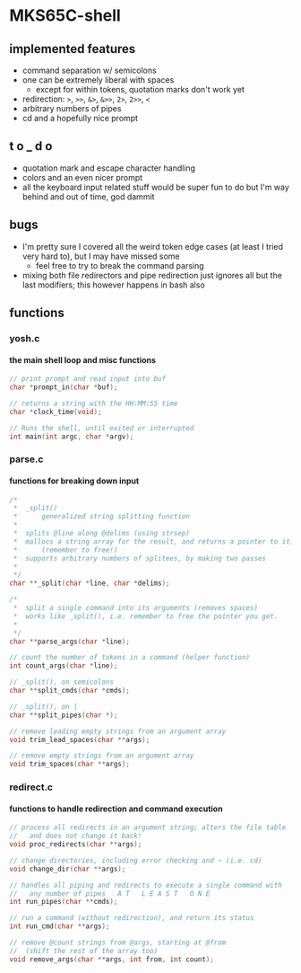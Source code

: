 # MKS65C-shell

## implemented features

+ command separation w/ semicolons
+ one can be extremely liberal with spaces
    + except for within tokens, quotation marks don't work yet
+ redirection: `>`, `>>`, `&>`, `&>>`, `2>`, `2>>`, `<`
+ arbitrary numbers of pipes
+ cd and a hopefully nice prompt

## t o _ d o 

+ quotation mark and escape character handling
+ colors and an even nicer prompt
+ all the keyboard input related stuff would be super fun to do but I'm way behind and out of time, god dammit

## bugs

+ I'm pretty sure I covered all the weird token edge cases (at least I tried very hard to), but I may have missed some
    + feel free to try to break the command parsing
+ mixing both file redirectors and pipe redirection just ignores all but the last modifiers; this however happens in bash also

## functions

### yosh.c
#### the main shell loop and misc functions
```C
// print prompt and read input into buf
char *prompt_in(char *buf);

// returns a string with the HH:MM:SS time
char *clock_time(void);

// Runs the shell, until exited or interrupted
int main(int argc, char *argv);
```

### parse.c
#### functions for breaking down input
```C
/*
 *  _split() 
 *      generalized string splitting function
 *  
 *  splits @line along @delims (using strsep)
 *  mallocs a string array for the result, and returns a pointer to it.
 *      (remember to free!)
 *  supports arbitrary numbers of splitees, by making two passes
 *
 */
char **_split(char *line, char *delims);

/*
 *  split a single command into its arguments (removes spaces)
 *  works like _split(), i.e. remember to free the pointer you get.
 *
 */
char **parse_args(char *line);

// count the number of tokens in a command (helper function)
int count_args(char *line);

// _split(), on semicolons
char **split_cmds(char *cmds);

// _split(), on |
char **split_pipes(char *);

// remove leading empty strings from an argument array
void trim_lead_spaces(char **args);

// remove empty strings from an argument array
void trim_spaces(char **args);
```

### redirect.c
#### functions to handle redirection and command execution
```C
// process all redirects in an argument string; alters the file table
//   and does not change it back!
void proc_redirects(char **args);

// change directories, including error checking and ~ (i.e. cd)
void change_dir(char **args);

// handles all piping and redirects to execute a single command with
//   any number of pipes   A T   L E A S T   O N E 
int run_pipes(char **cmds);

// run a command (without redirection), and return its status
int run_cmd(char **args);

// remove @count strings from @args, starting at @from
//  (shift the rest of the array too)
void remove_args(char **args, int from, int count);
```
